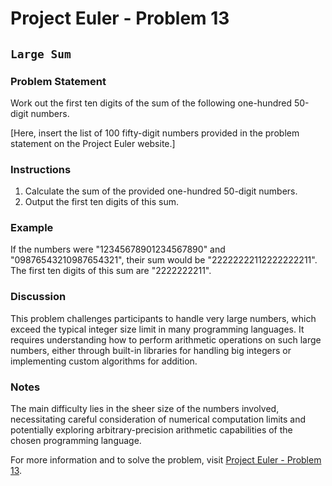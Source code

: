 # Project Euler - Problem 13

## `Large Sum`

### Problem Statement

Work out the first ten digits of the sum of the following one-hundred 50-digit numbers.

[Here, insert the list of 100 fifty-digit numbers provided in the problem statement on the Project Euler website.]

### Instructions

1. Calculate the sum of the provided one-hundred 50-digit numbers.
2. Output the first ten digits of this sum.

### Example

If the numbers were "12345678901234567890" and "09876543210987654321", their sum would be "22222222112222222211". The first ten digits of this sum are "2222222211".

### Discussion

This problem challenges participants to handle very large numbers, which exceed the typical integer size limit in many programming languages. It requires understanding how to perform arithmetic operations on such large numbers, either through built-in libraries for handling big integers or implementing custom algorithms for addition.

### Notes

The main difficulty lies in the sheer size of the numbers involved, necessitating careful consideration of numerical computation limits and potentially exploring arbitrary-precision arithmetic capabilities of the chosen programming language.

For more information and to solve the problem, visit [Project Euler - Problem 13](https://projecteuler.net/problem=13).
